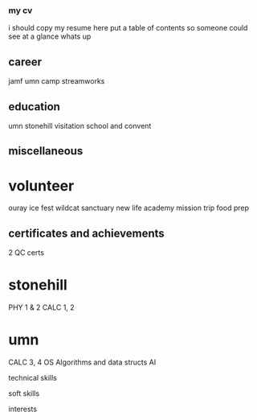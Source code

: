 ### my cv

i should copy my resume here
put a table of contents so someone could see at a glance whats up

## career
jamf
umn
camp
streamworks

## education
umn
stonehill
visitation school and convent

## miscellaneous
# volunteer
ouray ice fest
wildcat sanctuary
new life academy mission trip food prep

## certificates and achievements
2 QC certs

# stonehill
PHY 1 & 2
CALC 1, 2

# umn
CALC 3, 4
OS
Algorithms and data structs
AI

technical skills

soft skills

interests